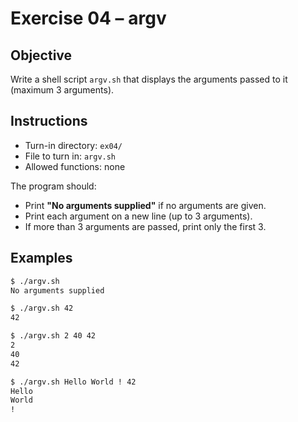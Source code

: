 # Exercise 04 – argv

## Objective
Write a shell script `argv.sh` that displays the arguments passed to it (maximum 3 arguments).

## Instructions
- Turn-in directory: `ex04/`
- File to turn in: `argv.sh`
- Allowed functions: none

The program should:
- Print **"No arguments supplied"** if no arguments are given.
- Print each argument on a new line (up to 3 arguments).
- If more than 3 arguments are passed, print only the first 3.

## Examples
```bash
$ ./argv.sh
No arguments supplied

$ ./argv.sh 42
42

$ ./argv.sh 2 40 42
2
40
42

$ ./argv.sh Hello World ! 42
Hello
World
!